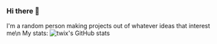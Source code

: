 ### Hi there 👋

I'm a random person making projects out of whatever ideas that interest me\n
My stats:
![twix's GitHub stats](https://github-readme-stats.vercel.app/api?username=whichtwix&show_icons=true&theme=dark)
